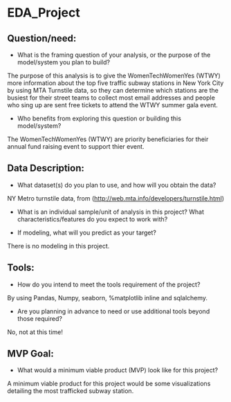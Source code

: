 # EDA_Project
## Question/need:

- What is the framing question of your analysis, or the purpose of the model/system you plan to build?

The purpose of this analysis is  to give the WomenTechWomenYes (WTWY) more information about the top five traffic subway stations in New York City by using MTA Turnstile data, so they can determine which stations are the busiest for their street teams to collect most email addresses and people who sing up are sent free tickets to attend the WTWY summer gala event.

- Who benefits from exploring this question or building this model/system?

The WomenTechWomenYes (WTWY) are priority beneficiaries for their annual fund raising event to support thier event.

## Data Description:

- What dataset(s) do you plan to use, and how will you obtain the data?

NY Metro turnstile data, from (http://web.mta.info/developers/turnstile.html)

- What is an individual sample/unit of analysis in this project? What characteristics/features do you expect to work with?

- If modeling, what will you predict as your target?

There is no modeling in this project.

## Tools:

- How do you intend to meet the tools requirement of the project?

By using Pandas, Numpy, seaborn, %matplotlib inline and sqlalchemy.

- Are you planning in advance to need or use additional tools beyond those required?

No, not at this time!


## MVP Goal:

- What would a minimum viable product (MVP) look like for this project?

A minimum viable product for this project would be some visualizations detailing the most trafficked subway station. 


